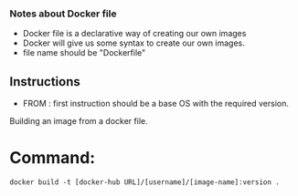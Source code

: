 ### Notes about Docker file

* Docker file is a declarative way of creating our own images
* Docker will give us some syntax to create our own images.
* file name should be "Dockerfile"

## Instructions
* FROM : first instruction should be a base OS with the required version.

Building an image from a docker file.
# Command:
```
docker build -t [docker-hub URL]/[username]/[image-name]:version .
```